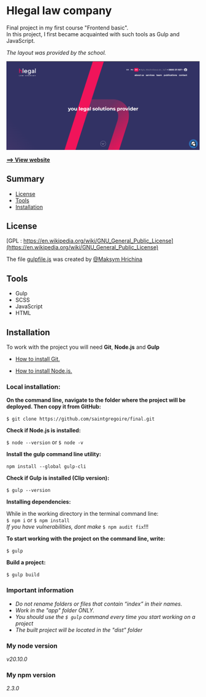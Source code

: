 # Hlegal law company
Final project in my first course "Frontend basic".<br/>
In this project, I first became acquainted with such tools as Gulp and JavaScript.

*The layout was provided by the school.*

![main screen](./_docs/images/main_screen.png)

[**==> View website**](https://663e6d3bf60fc1363789b4ad--stupendous-cuchufli-b2b986.netlify.app/)

## Summary

- [License](#license)
- [Tools](#tools)
- [Installation](#installation)

## License

[GPL : https://en.wikipedia.org/wiki/GNU_General_Public_License](https://en.wikipedia.org/wiki/GNU_General_Public_License)

The file [gulpfile.js](./gulpfile.js) was created by [@Maksym Hrichina](https://github.com/Grinch3214)

## Tools

- Gulp
- SCSS
- JavaScript
- HTML

## Installation

To work with the project you will need **Git**, **Node.js** and **Gulp**

* [How to install Git.](https://git-scm.com/book/en/v2/Getting-Started-Installing-Git)

* [How to install Node.js.](https://nodejs.org/en/download)

### Local installation:

**On the command line, navigate to the folder where the project will be deployed. Then copy it from GitHub:**

`$ git clone https://github.com/saintgregoire/final.git`

**Check if Node.js is installed:**

`$ node --version` or `$ node -v`

**Install the gulp command line utility:**

`npm install --global gulp-cli`

**Check if Gulp is installed (Clip version):**

`$ gulp --version`

**Installing dependencies:**

While in the working directory in the terminal command line:<br/>
`$ npm i` or `$ npm install`<br/>
*If you have vulnerabilities, dont make* `$ npm audit fix`!!!

**To start working with the project on the command line, write:**

`$ gulp`

**Build a project:**

`$ gulp build`


### Important information
- *Do not rename folders or files that contain “index” in their names.*
- *Work in the "app" folder ONLY.*
- *You should use the `$ gulp` command every time you start working on a project*
- *The built project will be located in the "dist" folder*


### My node version 
*v20.10.0*

### My npm version
*2.3.0*

